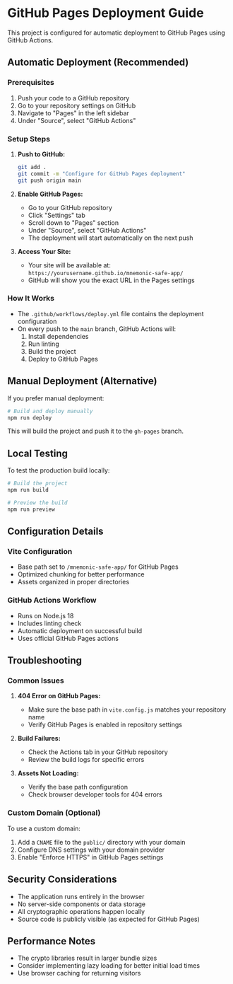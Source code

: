 # GitHub Pages Deployment Guide

This project is configured for automatic deployment to GitHub Pages using GitHub Actions.

## Automatic Deployment (Recommended)

### Prerequisites
1. Push your code to a GitHub repository
2. Go to your repository settings on GitHub
3. Navigate to "Pages" in the left sidebar
4. Under "Source", select "GitHub Actions"

### Setup Steps

1. **Push to GitHub:**
   ```bash
   git add .
   git commit -m "Configure for GitHub Pages deployment"
   git push origin main
   ```

2. **Enable GitHub Pages:**
   - Go to your GitHub repository
   - Click "Settings" tab
   - Scroll down to "Pages" section
   - Under "Source", select "GitHub Actions"
   - The deployment will start automatically on the next push

3. **Access Your Site:**
   - Your site will be available at: `https://yourusername.github.io/mnemonic-safe-app/`
   - GitHub will show you the exact URL in the Pages settings

### How It Works

- The `.github/workflows/deploy.yml` file contains the deployment configuration
- On every push to the `main` branch, GitHub Actions will:
  1. Install dependencies
  2. Run linting
  3. Build the project
  4. Deploy to GitHub Pages

## Manual Deployment (Alternative)

If you prefer manual deployment:

```bash
# Build and deploy manually
npm run deploy
```

This will build the project and push it to the `gh-pages` branch.

## Local Testing

To test the production build locally:

```bash
# Build the project
npm run build

# Preview the build
npm run preview
```

## Configuration Details

### Vite Configuration
- Base path set to `/mnemonic-safe-app/` for GitHub Pages
- Optimized chunking for better performance
- Assets organized in proper directories

### GitHub Actions Workflow
- Runs on Node.js 18
- Includes linting check
- Automatic deployment on successful build
- Uses official GitHub Pages actions

## Troubleshooting

### Common Issues

1. **404 Error on GitHub Pages:**
   - Make sure the base path in `vite.config.js` matches your repository name
   - Verify GitHub Pages is enabled in repository settings

2. **Build Failures:**
   - Check the Actions tab in your GitHub repository
   - Review the build logs for specific errors

3. **Assets Not Loading:**
   - Verify the base path configuration
   - Check browser developer tools for 404 errors

### Custom Domain (Optional)

To use a custom domain:
1. Add a `CNAME` file to the `public/` directory with your domain
2. Configure DNS settings with your domain provider
3. Enable "Enforce HTTPS" in GitHub Pages settings

## Security Considerations

- The application runs entirely in the browser
- No server-side components or data storage
- All cryptographic operations happen locally
- Source code is publicly visible (as expected for GitHub Pages)

## Performance Notes

- The crypto libraries result in larger bundle sizes
- Consider implementing lazy loading for better initial load times
- Use browser caching for returning visitors
